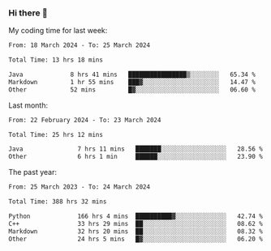 ### Hi there 👋

My coding time for last week:

<!--START_SECTION:week-->

```txt
From: 18 March 2024 - To: 25 March 2024

Total Time: 13 hrs 18 mins

Java             8 hrs 41 mins   ████████████████▒░░░░░░░░   65.34 %
Markdown         1 hr 55 mins    ███▓░░░░░░░░░░░░░░░░░░░░░   14.47 %
Other            52 mins         █▓░░░░░░░░░░░░░░░░░░░░░░░   06.60 %
```

<!--END_SECTION:week-->

Last month:

<!--START_SECTION:month-->

```txt
From: 22 February 2024 - To: 23 March 2024

Total Time: 25 hrs 12 mins

Java               7 hrs 11 mins   ███████░░░░░░░░░░░░░░░░░░   28.56 %
Other              6 hrs 1 min     ██████░░░░░░░░░░░░░░░░░░░   23.90 %
```

<!--END_SECTION:month-->

The past year:

<!--START_SECTION:year-->

```txt
From: 25 March 2023 - To: 24 March 2024

Total Time: 388 hrs 32 mins

Python             166 hrs 4 mins  ██████████▓░░░░░░░░░░░░░░   42.74 %
C++                33 hrs 29 mins  ██░░░░░░░░░░░░░░░░░░░░░░░   08.62 %
Markdown           32 hrs 20 mins  ██░░░░░░░░░░░░░░░░░░░░░░░   08.32 %
Other              24 hrs 5 mins   █▓░░░░░░░░░░░░░░░░░░░░░░░   06.20 %
```

<!--END_SECTION:year-->
